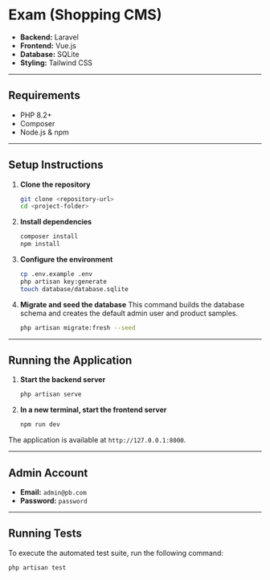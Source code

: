 # Exam (Shopping CMS)

- **Backend:** Laravel
- **Frontend:** Vue.js
- **Database:** SQLite
- **Styling:** Tailwind CSS

---

## Requirements

- PHP 8.2+
- Composer
- Node.js & npm

---

## Setup Instructions

1.  **Clone the repository**

    ```bash
    git clone <repository-url>
    cd <project-folder>
    ```

2.  **Install dependencies**

    ```bash
    composer install
    npm install
    ```

3.  **Configure the environment**

    ```bash
    cp .env.example .env
    php artisan key:generate
    touch database/database.sqlite
    ```

4.  **Migrate and seed the database**
    This command builds the database schema and creates the default admin user and product samples.
    ```bash
    php artisan migrate:fresh --seed
    ```

---

## Running the Application

1.  **Start the backend server**

    ```bash
    php artisan serve
    ```

2.  **In a new terminal, start the frontend server**
    ```bash
    npm run dev
    ```

The application is available at `http://127.0.0.1:8000`.

---

## Admin Account

- **Email:** `admin@pb.com`
- **Password:** `password`

---

## Running Tests

To execute the automated test suite, run the following command:

```bash
php artisan test
```
